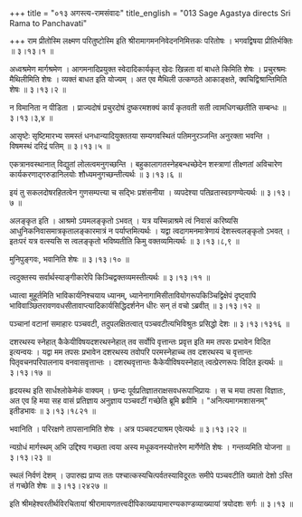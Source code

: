+++
title = "०१३ अगस्त्य-रामसंवादः"
title_english = "013 Sage Agastya directs Sri Rama to Panchavati"

+++
राम प्रीतोस्मि लक्ष्मण परितुष्टोस्मि इति श्रीरामागमननिवेदननिमित्तकः परितोषः । भगवद्विषया प्रीतिर्भक्तिः  ॥  ३।१३।१  ॥   

  

अध्वश्रमेण मार्गश्रमेण । आगमनादिप्रयुक्त स्वेदादिकार्यकृत् खेदः खिन्नता वां बाधते किमिति शेषः । प्रचुरश्रमः मैथिलीमिति शेषः । व्यक्तं बाधत इति योज्यम् । अत एव मैथिली उत्कण्ठते आकाङ्क्षते, क्वचिद्विश्रान्तिमिति शेषः  ॥  ३।१३।२  ॥   

  

न विमानिता न पीडिता । प्राज्यदोषं प्रचुरदोषं दुष्करमशक्यं कार्यं कृतवती सती त्वामधिगच्छतीति सम्बन्धः  ॥  ३।१३।३,४  ॥   

  

आसृष्टेः सृष्टिमारभ्य समस्तं धनधान्यादियुक्ततया सम्यगवस्थितं पतिमनुरञ्जन्ति अनुरक्ता भवन्ति । विषमस्थं दरिद्रं पतिम्  ॥  ३।१३।५  ॥   

  

एकत्रानवस्थानात् विद्युतां लोलत्वमनुगच्छन्ति । बहुकालागतस्नेहबन्धच्छेदेन शस्त्राणां तीक्ष्णतां अविचारेण कार्यकरणाद्गरुडानिलयोः शौध्यमनुगच्छन्तीत्यर्थः  ॥  ३।१३।६  ॥   

  

इयं तु सकलदोषरहितत्वेन गुणसम्पत्त्या च सद्भिः प्रशंसनीया । व्यपदेश्या पतिव्रतास्वग्रगण्येत्यर्थः  ॥  ३।१३।७  ॥   

  

अलङ्कृत इति । आश्रमो ऽयमलङ्कृतो ऽभवत् । यत्र यस्मिन्नाश्रमे त्वं निवासं करिष्यसि आधुनिकनिवासमात्रकृतालङ्कारमात्रं न पर्याप्तमित्यर्थः । यद्वा त्वदागमनमात्रेणायं देशस्त्वलङ्कृतो ऽभवत् । इतःपरं यत्र वत्स्यसि स त्वलङ्कृतो भविष्यतीति किमु वक्तव्यमित्यर्थः  ॥  ३।१३।८,९  ॥   

  

मुनिपुङ्गवः, भवानिति शेषः  ॥  ३।१३।१०  ॥   

  

त्वदुक्तस्य सर्वार्थस्याङ्गीकारेपि किञ्चिद्वक्तव्यमस्तीत्यर्थः  ॥  ३।१३।११  ॥   

  

ध्यात्वा मुहूर्तमिति भाविकार्यनिश्चयाय ध्यानम्, ध्यानेनागामिसीतावियोगरूपकिञ्चिद्विक्षेपं दृष्ट्वापि भाविवाञ्छितरावणवधसीतावाप्त्यादिकार्यसिद्धिदर्शनेन धीरः सन् तं वचो ऽब्रवीत्  ॥  ३।१३।१२  ॥   

  

पञ्चानां वटानां समाहारः पञ्चवटी, तदुपलक्षितत्वात् पञ्चवटीत्यभिविश्रुतः प्रसिद्धो देशः  ॥  ३।१३।१३१६  ॥   

  

दशरथस्य स्नेहात् कैकेयीविषयदशरथस्नेहात् तव सर्वोपि वृत्तान्तः प्रवृत्त इति मम तपसः प्रभावेन विदित इत्यन्वयः । यद्वा मम तपसः प्रभावेन दशरथस्य तवोपरि परमस्नेहाच्च तव दशरथस्य च वृत्तान्तः पितृवचनपरिपालनाय वनवासवृत्तान्तः । दशरथवृत्तान्तः कैकेयीविषयस्नेहात् त्वत्प्रेरणरूपः विदित इत्यर्थः  ॥  ३।१३।१७  ॥   

  

हृदयस्थ इति सार्धश्लोकेमेकं वाक्यम् । छन्दः पूर्वप्रतिज्ञातराक्षसवधरूपाभिप्रायः । स च मया तपसा विज्ञातः, अत एव हि मया सह वासं प्रतिज्ञाय अनुज्ञाय पञ्चवटीं गच्छेति ब्रूमि ब्रवीमि । "अनित्यमागमशासनम्" इतीडभावः  ॥  ३।१३।१८२१  ॥   

  

भवानिति । परिरक्षणे तापसानामिति शेषः । अत्र पञ्चवट्याश्रम एवेत्यर्थः  ॥  ३।१३।२२  ॥   

  

न्यग्रोधं मार्गस्थम् अभि उद्दिश्य गच्छता त्वया अस्य मधूकवनस्योत्तरेण मार्गेणेति शेषः । गन्तव्यमिति योजना  ॥  ३।१३।२३  ॥   

  

स्थलं निर्वणं देशम् । उपारुह्य प्राप्य ततः पश्चात्कस्यचित्पर्वतस्याविदूरतः समीपे पञ्चवटीति ख्यातो देशो ऽस्ति तं गच्छेति शेषः  ॥  ३।१३।२४२७  ॥   

  

इति श्रीमहेश्वरतीर्थविरचितायां श्रीरामायणतत्त्वदीपिकाख्यायामारण्यकाण्डव्याख्यायां त्रयोदशः सर्गः  ॥  ३।१३  ॥   

  

